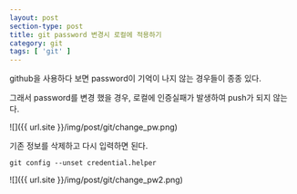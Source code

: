 ```yaml
---
layout: post
section-type: post
title: git password 변경시 로컬에 적용하기
category: git
tags: [ 'git' ]
---
```


github을 사용하다 보면 password이 기억이 나지 않는 경우들이 종종 있다.

그래서 password를 변경 했을 경우, 로컬에 인증실패가 발생하여 push가 되지 않는다.

![]({{ url.site }}/img/post/git/change_pw.png)

기존 정보를 삭제하고 다시 입력하면 된다.

```
git config --unset credential.helper
```

![]({{ url.site }}/img/post/git/change_pw2.png)
